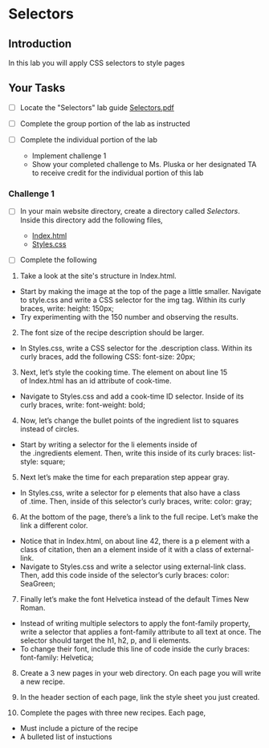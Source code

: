 # Selectors

## Introduction
In this lab you will apply CSS selectors to style pages

## Your Tasks

- [ ] Locate the "Selectors" lab guide [Selectors.pdf](Selectors.pdf)

- [ ] Complete the group portion of the lab as instructed

- [ ] Complete the individual portion of the lab

	* Implement challenge 1
	* Show your completed challenge to Ms. Pluska or her designated TA to receive credit for the individual portion of this lab

### Challenge 1

- [ ] In your main website directory, create a directory called _Selectors_.  Inside this directory add the following files, 

	* [Index.html](Index.html)
	* [Styles.css](Styles.css)

- [ ] Complete the following

1.  Take a look at the site's structure in Index.html.

- Start by making the image at the top of the page a little smaller. Navigate to style.css and write a CSS selector for the img tag.  Within its curly braces, write: height: 150px;
- Try experimenting with the 150 number and observing the results.

2.  The font size of the recipe description should be larger. 

- In Styles.css, write a CSS selector for the .description class. Within its curly braces, add the following CSS: font-size: 20px;

3. Next, let’s style the cooking time. The element on about line 15 of Index.html has an id attribute of cook-time. 

- Navigate to Styles.css and add a cook-time ID selector. Inside of its curly braces, write: font-weight: bold;

4. Now, let’s change the bullet points of the ingredient list to squares instead of circles. 

- Start by writing a selector for the li elements inside of the .ingredients element.
Then, write this inside of its curly braces:  list-style: square;


5. Next let’s make the time for each preparation step appear gray. 

- In Styles.css, write a selector for p elements that also have a class of .time.  Then, inside of this selector’s curly braces, write: color: gray;

6. At the bottom of the page, there’s a link to the full recipe. Let’s make the link a different color. 

- Notice that in Index.html, on about line 42, there is a p element with a class of citation, then an a element inside of it with a class of external-link. 
- Navigate to Styles.css and write a selector using external-link class.  Then, add this code inside of the selector’s curly braces: color: SeaGreen;

7. Finally let’s make the font Helvetica instead of the default Times New Roman. 

- Instead of writing multiple selectors to apply the font-family property, write a selector that applies a font-family attribute to all text at once. The selector should target the h1, h2, p, and li elements.
- To change their font, include this line of code inside the curly braces: font-family: Helvetica;

8. Create a 3 new pages in your web directory.  On each page you will write a new recipe.

9. In the header section of each page, link the style sheet you just created.

10. Complete the pages with three new recipes. Each page, 

- Must include a picture of the recipe
- A bulleted list of instuctions




